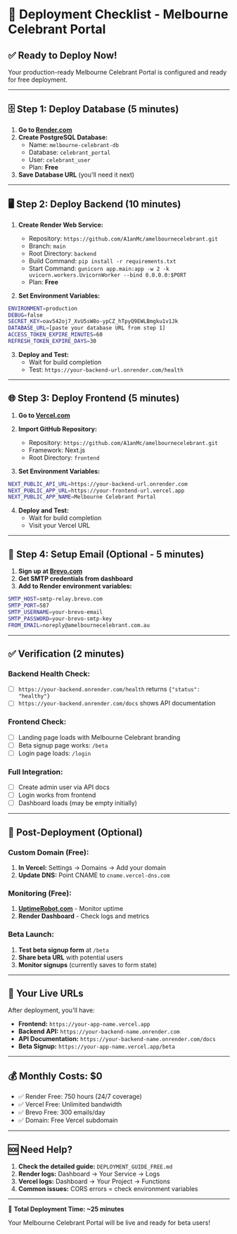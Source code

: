 # 🚀 Deployment Checklist - Melbourne Celebrant Portal

## ✅ Ready to Deploy Now!

Your production-ready Melbourne Celebrant Portal is configured and ready for free deployment.

---

## 🗄️ Step 1: Deploy Database (5 minutes)

1. **Go to [Render.com](https://dashboard.render.com/)**
2. **Create PostgreSQL Database:**
   - Name: `melbourne-celebrant-db`
   - Database: `celebrant_portal`  
   - User: `celebrant_user`
   - Plan: **Free**
3. **Save Database URL** (you'll need it next)

---

## 🖥️ Step 2: Deploy Backend (10 minutes)

1. **Create Render Web Service:**
   - Repository: `https://github.com/A1anMc/amelbournecelebrant.git`
   - Branch: `main`
   - Root Directory: `backend`
   - Build Command: `pip install -r requirements.txt`
   - Start Command: `gunicorn app.main:app -w 2 -k uvicorn.workers.UvicornWorker --bind 0.0.0.0:$PORT`
   - Plan: **Free**

2. **Set Environment Variables:**
```bash
ENVIRONMENT=production
DEBUG=false
SECRET_KEY=oav542oj7_XvU5sW8o-ypCZ_hTpyQ9EWLBmgku1v1Jk
DATABASE_URL=[paste your database URL from step 1]
ACCESS_TOKEN_EXPIRE_MINUTES=60
REFRESH_TOKEN_EXPIRE_DAYS=30
```

3. **Deploy and Test:**
   - Wait for build completion
   - Test: `https://your-backend-url.onrender.com/health`

---

## 🌐 Step 3: Deploy Frontend (5 minutes)

1. **Go to [Vercel.com](https://vercel.com/dashboard)**
2. **Import GitHub Repository:**
   - Repository: `https://github.com/A1anMc/amelbournecelebrant.git`
   - Framework: Next.js
   - Root Directory: `frontend`

3. **Set Environment Variables:**
```bash
NEXT_PUBLIC_API_URL=https://your-backend-url.onrender.com
NEXT_PUBLIC_APP_URL=https://your-frontend-url.vercel.app
NEXT_PUBLIC_APP_NAME=Melbourne Celebrant Portal
```

4. **Deploy and Test:**
   - Wait for build completion
   - Visit your Vercel URL

---

## 📧 Step 4: Setup Email (Optional - 5 minutes)

1. **Sign up at [Brevo.com](https://www.brevo.com/)**
2. **Get SMTP credentials from dashboard**
3. **Add to Render environment variables:**
```bash
SMTP_HOST=smtp-relay.brevo.com
SMTP_PORT=587
SMTP_USERNAME=your-brevo-email
SMTP_PASSWORD=your-brevo-smtp-key
FROM_EMAIL=noreply@amelbournecelebrant.com.au
```

---

## ✅ Verification (2 minutes)

### Backend Health Check:
- [ ] `https://your-backend.onrender.com/health` returns `{"status": "healthy"}`
- [ ] `https://your-backend.onrender.com/docs` shows API documentation

### Frontend Check:
- [ ] Landing page loads with Melbourne Celebrant branding
- [ ] Beta signup page works: `/beta`
- [ ] Login page loads: `/login`

### Full Integration:
- [ ] Create admin user via API docs
- [ ] Login works from frontend
- [ ] Dashboard loads (may be empty initially)

---

## 🎯 Post-Deployment (Optional)

### Custom Domain (Free):
1. **In Vercel:** Settings → Domains → Add your domain
2. **Update DNS:** Point CNAME to `cname.vercel-dns.com`

### Monitoring (Free):
1. **[UptimeRobot.com](https://uptimerobot.com/)** - Monitor uptime
2. **Render Dashboard** - Check logs and metrics

### Beta Launch:
1. **Test beta signup form** at `/beta`
2. **Share beta URL** with potential users
3. **Monitor signups** (currently saves to form state)

---

## 🔗 Your Live URLs

After deployment, you'll have:

- **Frontend:** `https://your-app-name.vercel.app`
- **Backend API:** `https://your-backend-name.onrender.com`
- **API Documentation:** `https://your-backend-name.onrender.com/docs`
- **Beta Signup:** `https://your-app-name.vercel.app/beta`

---

## 💰 Monthly Costs: $0

- ✅ Render Free: 750 hours (24/7 coverage)
- ✅ Vercel Free: Unlimited bandwidth
- ✅ Brevo Free: 300 emails/day
- ✅ Domain: Free Vercel subdomain

---

## 🆘 Need Help?

1. **Check the detailed guide:** `DEPLOYMENT_GUIDE_FREE.md`
2. **Render logs:** Dashboard → Your Service → Logs
3. **Vercel logs:** Dashboard → Your Project → Functions
4. **Common issues:** CORS errors = check environment variables

---

🎉 **Total Deployment Time: ~25 minutes**

Your Melbourne Celebrant Portal will be live and ready for beta users! 